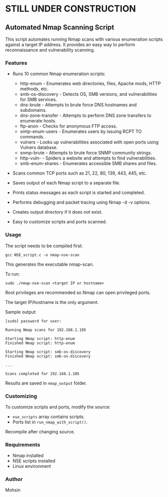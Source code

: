 # STILL UNDER CONSTRUCTION


## Automated Nmap Scanning Script

This script automates running Nmap scans with various enumeration scripts against a target IP address. It provides an easy way to perform reconnaissance and vulnerability scanning.

### Features

- Runs 10 common Nmap enumeration scripts:
    - http-enum - Enumerates web directories, files, Apache mods, HTTP methods, etc.
    - smb-os-discovery - Detects OS, SMB versions, and vulnerabilities for SMB services.
    - dns-brute - Attempts to brute force DNS hostnames and subdomains.
    - dns-zone-transfer - Attempts to perform DNS zone transfers to enumerate hosts. 
    - ftp-anon - Checks for anonymous FTP access.
    - smtp-enum-users - Enumerates users by issuing RCPT TO commands. 
    - vulners - Looks up vulnerabilities associated with open ports using Vulners database.
    - snmp-brute - Attempts to brute force SNMP community strings.
    - http-vuln- - Spiders a website and attempts to find vulnerabilities.
    - smb-enum-shares - Enumerates accessible SMB shares and files.

- Scans common TCP ports such as 21, 22, 80, 139, 443, 445, etc.

- Saves output of each Nmap script to a separate file.

- Prints status messages as each script is started and completed. 

- Performs debugging and packet tracing using Nmap -d -v options.

- Creates output directory if it does not exist.

- Easy to customize scripts and ports scanned.

### Usage 

The script needs to be compiled first:

```
gcc NSE_script.c -o nmap-nse-scan
```

This generates the executable nmap-scan.

To run: 

```
sudo ./nmap-nse-scan <target IP or hostname> 
```

Root privileges are recommended so Nmap can open privileged ports.

The target IP/hostname is the only argument.

Sample output:

```
[sudo] password for user:
 
Running Nmap scans for 192.168.1.105

Starting Nmap script: http-enum
Finished Nmap script: http-enum 

Starting Nmap script: smb-os-discovery
Finished Nmap script: smb-os-discovery

...

Scans completed for 192.168.1.105
```

Results are saved in `nmap_output` folder.

### Customizing

To customize scripts and ports, modify the source:

- `nse_scripts` array contains scripts.
- Ports list in `run_nmap_with_script()`.

Recompile after changing source.

### Requirements

- Nmap installed
- NSE scripts installed 
- Linux environment

### Author

Mohsin
